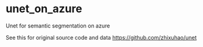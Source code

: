 # unet_on_azure
Unet for semantic segmentation on azure
 
 See this for original source code and data
 https://github.com/zhixuhao/unet
